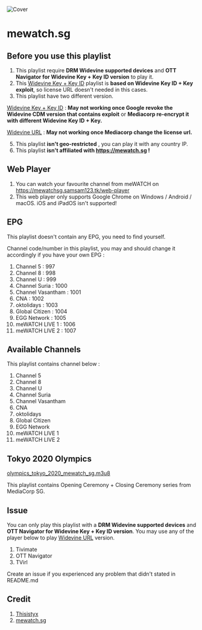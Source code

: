 ![Cover](https://play-lh.googleusercontent.com/pvoIUgtbvS3XuxLTDkDOghF59twl66Vx-aalb74yOTKYLz3t17y7MJFtbwTfV0itWA)
# mewatch.sg

## Before you use this playlist
1. This playlist require **DRM Widevine supported devices** and **OTT Navigator for Widevine Key + Key ID version** to play it.
2. This [Widevine Key + Key ID](https://mewatchsg.samsam123.tk/mewatchsg_drm_wv_key.m3u8) playlist is **based on Widevine Key ID + Key exploit**, so license URL doesn't needed in this cases.
3. This playlist have two different version.

[Widevine Key + Key ID](https://mewatchsg.samsam123.tk/mewatchsg_drm_wv_key.m3u8) : **May not working once Google revoke the Widevine CDM version that contains exploit** or **Mediacorp re-encrypt it with different Widevine Key ID + Key.**

[Widevine URL](https://mewatchsg.samsam123.tk/mewatchsg_drm_wv_url.m3u8) : **May not working once Mediacorp change the license url.**

5. This playlist **isn't geo-restricted** , you can play it with any country IP.
6. This playlist **isn't affiliated with https://mewatch.sg !**

## Web Player
1. You can watch your favourite channel from meWATCH on https://mewatchsg.samsam123.tk/web-player
2. This web player only supports Google Chrome on Windows / Android / macOS. iOS and iPadOS isn't supported!

## EPG
This playlist doesn't contain any EPG, you need to find yourself.

Channel code/number in this playlist, you may and should change it accordingly if you have your own EPG : 
1. Channel 5 : 997
2. Channel 8 : 998
3. Channel U : 999
4. Channel Suria : 1000
5. Channel Vasantham : 1001
6. CNA : 1002
7. oktolidays : 1003
8. Global Citizen : 1004
9. EGG Network : 1005
10. meWATCH LIVE 1 : 1006
11. meWATCH LIVE 2 : 1007

## Available Channels
This playlist contains channel below :
1. Channel 5
2. Channel 8
3. Channel U
4. Channel Suria 
5. Channel Vasantham 
6. CNA
7. oktolidays
8. Global Citizen
9. EGG Network
10. meWATCH LIVE 1 
11. meWATCH LIVE 2

## Tokyo 2020 Olympics
[olympics_tokyo_2020_mewatch_sg.m3u8](https://mewatchsg.samsam123.tk/olympics_tokyo_2020_mewatch_sg.m3u8)

This playlist contains Opening Ceremony + Closing Ceremony series from MediaCorp SG.

## Issue
You can only play this playlist with a **DRM Widevine supported devices** and **OTT Navigator for Widevine Key + Key ID version**.
You may use any of the player below to play [Widevine URL](https://mewatchsg.samsam123.tk/mewatchsg_drm_wv_url.m3u8) version.
1. Tivimate
2. OTT Navigator
3. TVirl

Create an issue if you experienced any problem that didn't stated in README.md

## Credit
1. [Thisistyx](https://github.com/thisistyx)
2. [mewatch.sg](https://mewatch.sg)
